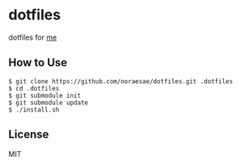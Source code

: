 dotfiles
========

dotfiles for [me](https://github.com/noraesae)

How to Use
----------

```
$ git clone https://github.com/noraesae/dotfiles.git .dotfiles
$ cd .dotfiles
$ git submodule init
$ git submodule update
$ ./install.sh
```

License
-------

MIT
